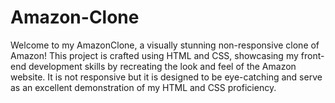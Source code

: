 # Amazon-Clone

Welcome to my AmazonClone, a visually stunning non-responsive clone of Amazon! This project is crafted using HTML and CSS, showcasing my front-end development skills by recreating the look and feel of the Amazon website. It is not responsive but it is designed to be eye-catching and serve as an excellent demonstration of my HTML and CSS proficiency.
